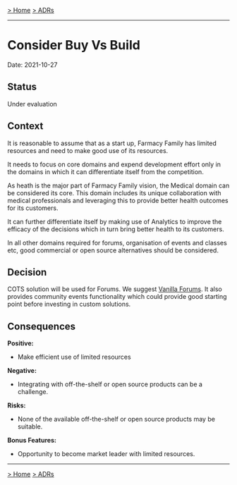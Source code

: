 [> Home](../README.md)    [> ADRs](README.md)

---

# Consider Buy Vs Build

Date: 2021-10-27

## Status

Under evaluation 

## Context

It is reasonable to assume that as a start up, Farmacy Family has limited resources and need to make good use of its resources.

It needs to focus on core domains and expend development effort only in the domains in which it can differentiate itself from the competition.

As heath is the major part of Farmacy Family vision, the Medical domain can be considered its core. This domain includes its unique collaboration with medical professionals and leveraging this to provide better health outcomes for its customers.

It can further differentiate itself by making use of Analytics to improve the efficacy of the decisions which in turn  bring better health to its customers.

In all other domains required for forums, organisation of events and classes etc, good commercial or open source alternatives should be considered.

## Decision

COTS solution will be used for Forums. We suggest [Vanilla Forums](https://vanillaforums.com/en/). It also provides community events functionality which could provide good starting point before investing in custom solutions.


## Consequences

**Positive:**

- Make efficient use of limited resources

**Negative:**

- Integrating with off-the-shelf or open source products can be a challenge.

**Risks:**

- None of the available off-the-shelf or open source products may be suitable.

**Bonus Features:**

- Opportunity to become market leader with limited resources.

---

[> Home](../README.md)    [> ADRs](README.md)